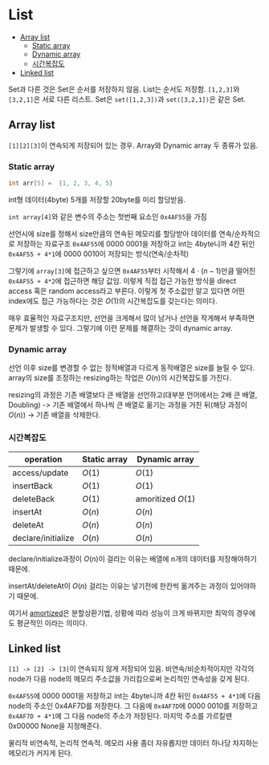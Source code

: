 # List

<!-- START doctoc generated TOC please keep comment here to allow auto update -->
<!-- DON'T EDIT THIS SECTION, INSTEAD RE-RUN doctoc TO UPDATE -->

- [Array list](#array-list)
  - [Static array](#static-array)
  - [Dynamic array](#dynamic-array)
  - [시간복잡도](#%EC%8B%9C%EA%B0%84%EB%B3%B5%EC%9E%A1%EB%8F%84)
- [Linked list](#linked-list)

<!-- END doctoc generated TOC please keep comment here to allow auto update -->

Set과 다른 것은 Set은 순서를 저장하지 않음. List는 순서도 저장함. `[1,2,3]`와 `[3,2,1]`은 서로 다른 리스트. Set은 `set([1,2,3])`과 `set([3,2,1])`은 같은 Set.

## Array list

`[1][2][3]`이 연속되게 저장되어 있는 경우. Array와 Dynamic array 두 종류가 있음.

### Static array

```c
int arr[5] =  {1, 2, 3, 4, 5}
```

int형 데이터(4byte) 5개를 저장할 20byte를 미리 할당받음.

`int array[4]`와 같은 변수의 주소는 첫번째 요소인 `0x4AF55`을 가짐

선언시에 size를 정해서 size만큼의 연속된 메모리를 할당받아 데이터를 연속/순차적으로 저장하는 자료구조
`0x4AF55`에 0000 0001을 저장하고 int는 4byte니까 4칸 뒤인 `0x4AF55 + 4*1`에 0000 0010이 저장되는 방식(연속/순차적)

그렇기에 `array[3]`에 접근하고 싶으면 `0x4AF55`부터 시작해서 $4 \cdot (n-1)$만큼 떨어진 `0x4AF55 + 4*2`에 접근하면 해당 값임. 이렇게 직접 접근 가능한 방식을 direct access 혹은 random access라고 부른다. 이렇게 첫 주소값만 알고 있다면 어떤 index에도 접근 가능하다는 것은 $O(1)$의 시간복잡도를 갖는다는 의미다.

매우 효율적인 자료구조지만, 선언을 크게해서 많이 남거나 선언을 작게해서 부족하면 문제가 발생할 수 있다. 그렇기에 이런 문제를 해결하는 것이 dynamic array.

### Dynamic array

선언 이후 size를 변경할 수 없는 정적배열과 다르게 동적배열은 size를 늘릴 수 있다.
array의 size를 조정하는 resizing하는 작업은 $O(n)$의 시간복잡도를 가진다.

resizing의 과정은 기존 배열보다 큰 배열을 선언하고(대부분 언어에서는 2배 큰 배열, Doubling) -> 기존 배열에서 하나씩 큰 배열로 옮기는 과정을 거친 뒤(해당 과정이 $O(n)$) -> 기존 배열을 삭제한다.

### 시간복잡도

| operation          | Static array | Dynamic array     |
| ------------------ | ------------ | ----------------- |
| access/update      | $O(1)$       | $O(1)$            |
| insertBack         | $O(1)$       | $O(1)$            |
| deleteBack         | $O(1)$       | amoritized $O(1)$ |
| insertAt           | $O(n)$       | $O(n)$            |
| deleteAt           | $O(n)$       | $O(n)$            |
| declare/initialize | $O(n)$       | $O(n)$            |

declare/initialize과정이 $O(n)$이 걸리는 이유는 배열에 n개의 데이터를 저장해야하기 때문에.

insertAt/deleteAt이 $O(n)$ 걸리는 이유는 넣기전에 한칸씩 옮겨주는 과정이 있어야하기 때문에.

여기서 [amortized](https://en.wikipedia.org/wiki/Amortized_analysis)은 분할상환기법, 상황에 따라 성능이 크게 바뀌지만 최악의 경우에도 평균적인 이라는 의미다.

## Linked list

`[1] -> [2] -> [3]`이 연속되지 않게 저장되어 있음. 비연속/비순차적이지만 각각의 node가 다음 node의 메모리 주소값을 가리킴으로써 논리적인 연속성을 갖게 된다.

`0x4AF55`에 0000 0001을 저장하고 int는 4byte니까 4칸 뒤인 `0x4AF55 + 4*1`에 다음 node의 주소인 0x4AF7D를 저장한다. 그 다음에 `0x4AF7D`에 0000 0010를 저장하고 `0x4AF7D + 4*1`에 그 다음 node의 주소가 저장된다. 마지막 주소를 가르킬땐 0x00000 None을 지정해준다.

물리적 비연속적, 논리적 연속적. 메모리 사용 좀더 자유롭지만 데이터 하나당 차지하는 메모리가 커지게 된다.
